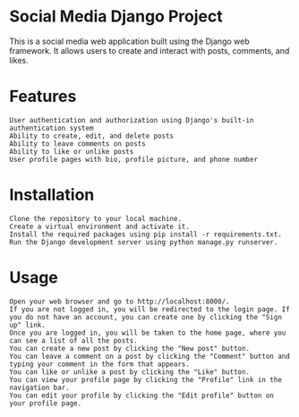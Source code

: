 # Social Media Django Project

This is a social media web application built using the Django web framework. It allows users to create and interact with posts, comments, and likes.

# Features

    User authentication and authorization using Django's built-in authentication system
    Ability to create, edit, and delete posts
    Ability to leave comments on posts
    Ability to like or unlike posts
    User profile pages with bio, profile picture, and phone number

# Installation

    Clone the repository to your local machine.
    Create a virtual environment and activate it.
    Install the required packages using pip install -r requirements.txt.
    Run the Django development server using python manage.py runserver.

# Usage

    Open your web browser and go to http://localhost:8000/.
    If you are not logged in, you will be redirected to the login page. If you do not have an account, you can create one by clicking the "Sign up" link.
    Once you are logged in, you will be taken to the home page, where you can see a list of all the posts.
    You can create a new post by clicking the "New post" button.
    You can leave a comment on a post by clicking the "Comment" button and typing your comment in the form that appears.
    You can like or unlike a post by clicking the "Like" button.
    You can view your profile page by clicking the "Profile" link in the navigation bar.
    You can edit your profile by clicking the "Edit profile" button on your profile page.
